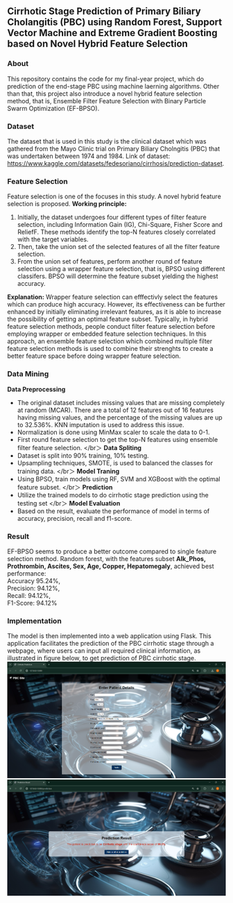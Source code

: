 ## Cirrhotic Stage Prediction of Primary Biliary Cholangitis (PBC) using Random Forest, Support Vector Machine and Extreme Gradient Boosting based on Novel Hybrid Feature Selection
### About
This repository contains the code for my final-year project, which do prediction of the end-stage PBC using machine laerning algorithms. Other than that, this project also introduce a novel hybrid feature selection method, that is, Ensemble Filter Feature Selection with Binary Particle Swarm Optimization (EF-BPSO).

### Dataset 
The dataset that is used in this study is the clinical dataset which was gathered from the Mayo Clinic trial on Primary Biliary Cholngitis (PBC) that was undertaken between 1974 and 1984. 
Link of dataset: https://www.kaggle.com/datasets/fedesoriano/cirrhosis/prediction-dataset. 

### Feature Selection
Feature selection is one of the focuses in this study. A novel hybrid feature selection is proposed.
**Working principle:**
1) Initially, the dataset undergoes four different types of filter feature selection, including Information Gain (IG), Chi-Square, Fisher Score and ReliefF. These methods identify the top-N features closely correlated with the target variables.
2) Then, take the union set of the selected features of all the filter feature selection.
3) From the union set of features, perform another round of feature selection using a wrapper feature selection, that is, BPSO using different classifers. BPSO will determine the feature subset yielding the highest accuracy.

**Explanation:**
Wrapper feature selection can efffectivly select the features which can produce high accuracy. However, its effectiveness can be further enhanced by initially eliminating irrelevant features, as it is able to increase the possibility of getting an optimal feature subset. Typically, in hybrid feature selection methods, people conduct filter feature selection before employing wrapper or embedded feature selection techniques. In this approach, an ensemble feature selection which combined multiple filter feature selection methods is used to combine their strenghts to create a better feature space before doing wrapper feature selection.

### Data Mining
**Data Preprocessing**
- The original dataset includes missing values that are missing completely at random (MCAR). There are a total of 12 features out of 16 features having missing values, and the percentage of the missing values are up to 32.536%. KNN imputation is used to address this issue.
- Normalization is done using MinMax scaler to scale the data to 0-1.
- First round feature selection to get the top-N features using ensemble filter feature selection.
</br＞
**Data Spliting**
- Dataset is split into 90% training, 10% testing.
- Upsampling techniques, SMOTE, is used to balanced the classes for training data.
</br＞
**Model Traning**
- Using BPSO, train models using RF, SVM and XGBoost with the optimal feature subset.
</br＞
**Prediction**
- Utilize the trained models to do cirrhotic stage prediction using the testing set
</br＞
**Model Evaluation**
- Based on the result, evaluate the performance of model in terms of accuracy, precision, recall and f1-score.

### Result
EF-BPSO seems to produce a better outcome compared to single feature selection method.
Random forest, with the features subset **Alk_Phos, Prothrombin, Ascites, Sex, Age, Copper, Hepatomegaly**, achieved best performance: <br />
Accuracy 95.24%, <br />
Precision: 94.12%, <br />
Recall: 94.12%, <br />
F1-Score: 94.12%

### Implementation
The model is then implemented into a web application using Flask. This application facilitates the prediction of the PBC cirrhotic stage through a webpage, where users can input all required clinical information, as illustrated in figure below, to get prediction of PBC cirrhotic stage.
![webpage](https://github.com/kahwei26/PBC-Cirrhotic-Prediction/blob/847081174d506b915252b9a11abba45b69d0a5d0/img/Screenshot%202024-07-22%20231617.png?raw=true)
![result](https://github.com/kahwei26/PBC-Cirrhotic-Prediction/blob/df96f692f371370a9f87aca99d33fc585827d2a0/img/Screenshot%202024-07-22%20232137.png?raw=true)
